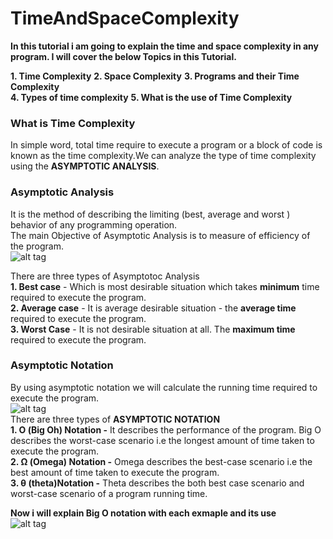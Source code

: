 # TimeAndSpaceComplexity
  
**In this tutorial i am going to explain the time and space complexity in any program. I will cover the below Topics in this Tutorial.**  
  
**1. Time Complexity**
**2. Space Complexity**
**3. Programs and their Time Complexity**  
**4. Types of time complexity**
**5. What is the use of Time Complexity**  
  
### What is Time Complexity  
In simple word, total time require to execute a program or a block of code is known as the time complexity.We can analyze the type of time complexity using the **ASYMPTOTIC ANALYSIS**.  
    
### Asymptotic Analysis  
It is the method of describing the limiting (best, average and worst ) behavior of any programming operation.  
The main Objective of Asymptotic Analysis is to measure of efficiency of the program.  
![alt tag](https://github.com/spdobest/TimeAndSpaceComplexity/blob/master/assets/asymptotic_analysis.png)     
  
There are three types of Asymptotoc Analysis  
**1. Best case**    - Which is most desirable situation which takes **minimum** time required to execute the program.     
**2. Average case** - It is average desirable situation - the **average time** required to execute the program.     
**3. Worst Case**   - It is not desirable situation at all. The **maximum time** required to execute the program.  
  
### Asymptotic Notation  
By using asymptotic notation we will calculate the running time required to execute the program.  
![alt tag](https://github.com/spdobest/TimeAndSpaceComplexity/blob/master/assets/asymptotic_notation.png)  
There are three types of **ASYMPTOTIC NOTATION**  
**1. Ο (Big Oh) Notation -** It describes the performance of the program. Big O describes the worst-case scenario i.e the longest amount of time taken to execute the program.    
**2. Ω (Omega) Notation -**  Omega describes the best-case scenario i.e the best amount of time taken to execute the program.  
**3. θ (theta)Notation -** Theta describes the both best case scenario and worst-case scenario  of a program running time.  
  
**Now i will explain Big O notation with each exmaple and its use**  
![alt tag](https://github.com/spdobest/TimeAndSpaceComplexity/blob/master/assets/common_asymptoticNotation.png)  
